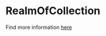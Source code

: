 # RealmOfCollection
Find more information [here](https://drive.google.com/drive/folders/1O9aq8cD3LQ-ez4_-a6fRHVDJQf2OVYVQ?usp=sharing)
